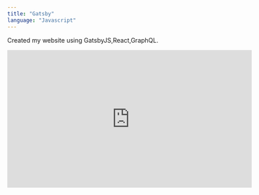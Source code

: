 ```yaml
---
title: "Gatsby"
language: "Javascript"
---
```


Created my website using GatsbyJS,React,GraphQL.

<iframe width="560" height="315" src="https://www.youtube.com/embed/4n0xNbfJLR8" frameborder="0" allowfullscreen></iframe>
